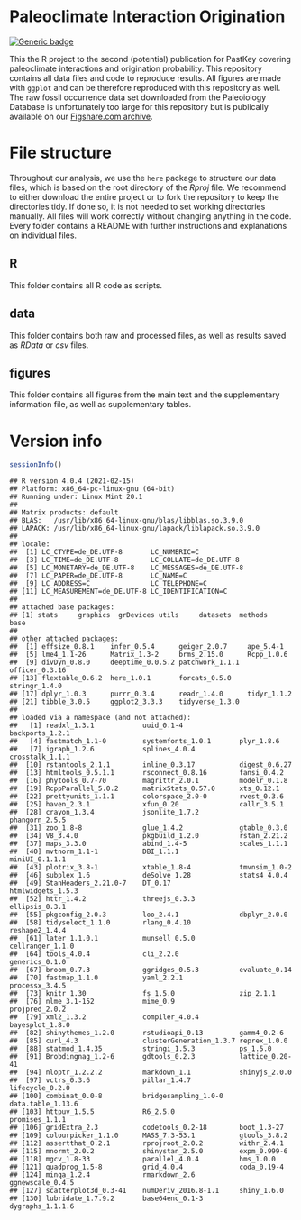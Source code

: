 
<!-- add all libraries before knitting -->

# Paleoclimate Interaction Origination

<!-- badges: start -->

[![Generic
badge](https://img.shields.io/badge/Status-In_Revision-blue.svg)](https://shields.io/)
<!-- badges: end -->

This the R project to the second (potential) publication for PastKey
covering paleoclimate interactions and origination probability. This
repository contains all data files and code to reproduce results. All
figures are made with `ggplot` and can be therefore reproduced with this
repository as well. The raw fossil occurrence data set downloaded from
the Paleoiology Database is unfortunately too large for this repository
but is publically available on our [Figshare.com
archive](https://figshare.com/articles/dataset/Raw_fossil_data/14528925).

# File structure

Throughout our analysis, we use the `here` package to structure our data
files, which is based on the root directory of the *Rproj* file. We
recommend to either download the entire project or to fork the
repository to keep the directories tidy. If done so, it is not needed to
set working directories manually. All files will work correctly without
changing anything in the code. Every folder contains a README with
further instructions and explanations on individual files.

## R

This folder contains all R code as scripts.

## data

This folder contains both raw and processed files, as well as results
saved as *RData* or *csv* files.

## figures

This folder contains all figures from the main text and the
supplementary information file, as well as supplementary tables.

# Version info

``` r
sessionInfo()
```

    ## R version 4.0.4 (2021-02-15)
    ## Platform: x86_64-pc-linux-gnu (64-bit)
    ## Running under: Linux Mint 20.1
    ## 
    ## Matrix products: default
    ## BLAS:   /usr/lib/x86_64-linux-gnu/blas/libblas.so.3.9.0
    ## LAPACK: /usr/lib/x86_64-linux-gnu/lapack/liblapack.so.3.9.0
    ## 
    ## locale:
    ##  [1] LC_CTYPE=de_DE.UTF-8       LC_NUMERIC=C              
    ##  [3] LC_TIME=de_DE.UTF-8        LC_COLLATE=de_DE.UTF-8    
    ##  [5] LC_MONETARY=de_DE.UTF-8    LC_MESSAGES=de_DE.UTF-8   
    ##  [7] LC_PAPER=de_DE.UTF-8       LC_NAME=C                 
    ##  [9] LC_ADDRESS=C               LC_TELEPHONE=C            
    ## [11] LC_MEASUREMENT=de_DE.UTF-8 LC_IDENTIFICATION=C       
    ## 
    ## attached base packages:
    ## [1] stats     graphics  grDevices utils     datasets  methods   base     
    ## 
    ## other attached packages:
    ##  [1] effsize_0.8.1    infer_0.5.4      geiger_2.0.7     ape_5.4-1       
    ##  [5] lme4_1.1-26      Matrix_1.3-2     brms_2.15.0      Rcpp_1.0.6      
    ##  [9] divDyn_0.8.0     deeptime_0.0.5.2 patchwork_1.1.1  officer_0.3.16  
    ## [13] flextable_0.6.2  here_1.0.1       forcats_0.5.0    stringr_1.4.0   
    ## [17] dplyr_1.0.3      purrr_0.3.4      readr_1.4.0      tidyr_1.1.2     
    ## [21] tibble_3.0.5     ggplot2_3.3.3    tidyverse_1.3.0 
    ## 
    ## loaded via a namespace (and not attached):
    ##   [1] readxl_1.3.1            uuid_0.1-4              backports_1.2.1        
    ##   [4] fastmatch_1.1-0         systemfonts_1.0.1       plyr_1.8.6             
    ##   [7] igraph_1.2.6            splines_4.0.4           crosstalk_1.1.1        
    ##  [10] rstantools_2.1.1        inline_0.3.17           digest_0.6.27          
    ##  [13] htmltools_0.5.1.1       rsconnect_0.8.16        fansi_0.4.2            
    ##  [16] phytools_0.7-70         magrittr_2.0.1          modelr_0.1.8           
    ##  [19] RcppParallel_5.0.2      matrixStats_0.57.0      xts_0.12.1             
    ##  [22] prettyunits_1.1.1       colorspace_2.0-0        rvest_0.3.6            
    ##  [25] haven_2.3.1             xfun_0.20               callr_3.5.1            
    ##  [28] crayon_1.3.4            jsonlite_1.7.2          phangorn_2.5.5         
    ##  [31] zoo_1.8-8               glue_1.4.2              gtable_0.3.0           
    ##  [34] V8_3.4.0                pkgbuild_1.2.0          rstan_2.21.2           
    ##  [37] maps_3.3.0              abind_1.4-5             scales_1.1.1           
    ##  [40] mvtnorm_1.1-1           DBI_1.1.1               miniUI_0.1.1.1         
    ##  [43] plotrix_3.8-1           xtable_1.8-4            tmvnsim_1.0-2          
    ##  [46] subplex_1.6             deSolve_1.28            stats4_4.0.4           
    ##  [49] StanHeaders_2.21.0-7    DT_0.17                 htmlwidgets_1.5.3      
    ##  [52] httr_1.4.2              threejs_0.3.3           ellipsis_0.3.1         
    ##  [55] pkgconfig_2.0.3         loo_2.4.1               dbplyr_2.0.0           
    ##  [58] tidyselect_1.1.0        rlang_0.4.10            reshape2_1.4.4         
    ##  [61] later_1.1.0.1           munsell_0.5.0           cellranger_1.1.0       
    ##  [64] tools_4.0.4             cli_2.2.0               generics_0.1.0         
    ##  [67] broom_0.7.3             ggridges_0.5.3          evaluate_0.14          
    ##  [70] fastmap_1.1.0           yaml_2.2.1              processx_3.4.5         
    ##  [73] knitr_1.30              fs_1.5.0                zip_2.1.1              
    ##  [76] nlme_3.1-152            mime_0.9                projpred_2.0.2         
    ##  [79] xml2_1.3.2              compiler_4.0.4          bayesplot_1.8.0        
    ##  [82] shinythemes_1.2.0       rstudioapi_0.13         gamm4_0.2-6            
    ##  [85] curl_4.3                clusterGeneration_1.3.7 reprex_1.0.0           
    ##  [88] statmod_1.4.35          stringi_1.5.3           ps_1.5.0               
    ##  [91] Brobdingnag_1.2-6       gdtools_0.2.3           lattice_0.20-41        
    ##  [94] nloptr_1.2.2.2          markdown_1.1            shinyjs_2.0.0          
    ##  [97] vctrs_0.3.6             pillar_1.4.7            lifecycle_0.2.0        
    ## [100] combinat_0.0-8          bridgesampling_1.0-0    data.table_1.13.6      
    ## [103] httpuv_1.5.5            R6_2.5.0                promises_1.1.1         
    ## [106] gridExtra_2.3           codetools_0.2-18        boot_1.3-27            
    ## [109] colourpicker_1.1.0      MASS_7.3-53.1           gtools_3.8.2           
    ## [112] assertthat_0.2.1        rprojroot_2.0.2         withr_2.4.1            
    ## [115] mnormt_2.0.2            shinystan_2.5.0         expm_0.999-6           
    ## [118] mgcv_1.8-33             parallel_4.0.4          hms_1.0.0              
    ## [121] quadprog_1.5-8          grid_4.0.4              coda_0.19-4            
    ## [124] minqa_1.2.4             rmarkdown_2.6           ggnewscale_0.4.5       
    ## [127] scatterplot3d_0.3-41    numDeriv_2016.8-1.1     shiny_1.6.0            
    ## [130] lubridate_1.7.9.2       base64enc_0.1-3         dygraphs_1.1.1.6
